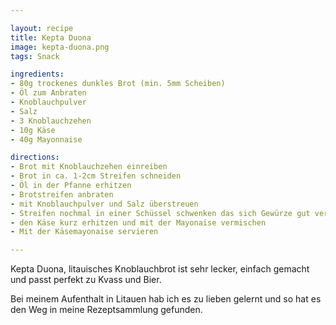 ```yaml
---

layout: recipe
title: Kepta Duona
image: kepta-duona.png
tags: Snack

ingredients:
- 80g trockenes dunkles Brot (min. 5mm Scheiben)
- Öl zum Anbraten
- Knoblauchpulver
- Salz
- 3 Knoblauchzehen
- 10g Käse
- 40g Mayonnaise

directions:
- Brot mit Knoblauchzehen einreiben
- Brot in ca. 1-2cm Streifen schneiden
- Öl in der Pfanne erhitzen
- Brotstreifen anbraten
- mit Knoblauchpulver und Salz überstreuen 
- Streifen nochmal in einer Schüssel schwenken das sich Gewürze gut verteilen
- den Käse kurz erhitzen und mit der Mayonaise vermischen
- Mit der Käsemayonaise servieren

---
```


Kepta Duona, litauisches Knoblauchbrot ist sehr lecker, einfach gemacht und passt perfekt zu Kvass und Bier.

Bei meinem Aufenthalt in Litauen hab ich es zu lieben gelernt und so hat es den Weg in meine Rezeptsammlung gefunden.
